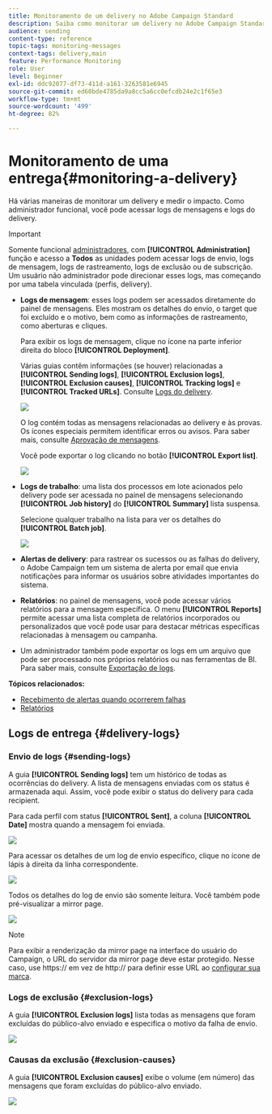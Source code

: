 ```yaml
---
title: Monitoramento de um delivery no Adobe Campaign Standard
description: Saiba como monitorar um delivery no Adobe Campaign Standard.
audience: sending
content-type: reference
topic-tags: monitoring-messages
context-tags: delivery,main
feature: Performance Monitoring
role: User
level: Beginner
exl-id: ddc92077-df73-411d-a161-3263581e6945
source-git-commit: ed60bde4785da9a8cc5a6cc0efcdb24e2c1f65e3
workflow-type: tm+mt
source-wordcount: '499'
ht-degree: 82%

---
```


# Monitoramento de uma entrega{#monitoring-a-delivery}

Há várias maneiras de monitorar um delivery e medir o impacto. Como administrador funcional, você pode acessar logs de mensagens e logs do delivery.

>[!IMPORTANT]
>
>Somente funcional [administradores](../../administration/using/users-management.md#functional-administrators), com **[!UICONTROL Administration]** função e acesso a **Todos** as unidades podem acessar logs de envio, logs de mensagem, logs de rastreamento, logs de exclusão ou de subscrição. Um usuário não administrador pode direcionar esses logs, mas começando por uma tabela vinculada (perfis, delivery).

* **Logs de mensagem**: esses logs podem ser acessados diretamente do painel de mensagens. Eles mostram os detalhes do envio, o target que foi excluído e o motivo, bem como as informações de rastreamento, como aberturas e cliques.

   Para exibir os logs de mensagem, clique no ícone na parte inferior direita do bloco **[!UICONTROL Deployment]**.

   Várias guias contêm informações (se houver) relacionadas a **[!UICONTROL Sending logs]**, **[!UICONTROL Exclusion logs]**, **[!UICONTROL Exclusion causes]**, **[!UICONTROL Tracking logs]** e **[!UICONTROL Tracked URLs]**. Consulte [Logs do delivery](#delivery-logs).

   ![](assets/sending_delivery1.png)

   O log contém todas as mensagens relacionadas ao delivery e às provas. Os ícones especiais permitem identificar erros ou avisos. Para saber mais, consulte [Aprovação de mensagens](../../sending/using/previewing-messages.md).

   Você pode exportar o log clicando no botão **[!UICONTROL Export list]**.

   ![](assets/sending_delivery2.png)

* **Logs de trabalho**: uma lista dos processos em lote acionados pelo delivery pode ser acessada no painel de mensagens selecionando **[!UICONTROL Job history]** do **[!UICONTROL Summary]** lista suspensa.

   Selecione qualquer trabalho na lista para ver os detalhes do **[!UICONTROL Batch job]**.

   ![](assets/sending_delivery8.png)

* **Alertas de delivery**: para rastrear os sucessos ou as falhas do delivery, o Adobe Campaign tem um sistema de alerta por email que envia notificações para informar os usuários sobre atividades importantes do sistema.
* **Relatórios**: no painel de mensagens, você pode acessar vários relatórios para a mensagem específica. O menu **[!UICONTROL Reports]** permite acessar uma lista completa de relatórios incorporados ou personalizados que você pode usar para destacar métricas específicas relacionadas à mensagem ou campanha.
* Um administrador também pode exportar os logs em um arquivo que pode ser processado nos próprios relatórios ou nas ferramentas de BI. Para saber mais, consulte [Exportação de logs](../../automating/using/exporting-logs.md).

**Tópicos relacionados:**

* [Recebimento de alertas quando ocorrerem falhas](../../sending/using/receiving-alerts-when-failures-happen.md)
* [Relatórios](../../reporting/using/about-dynamic-reports.md)

## Logs de entrega {#delivery-logs}

### Envio de logs {#sending-logs}

A guia **[!UICONTROL Sending logs]** tem um histórico de todas as ocorrências do delivery. A lista de mensagens enviadas com os status é armazenada aqui. Assim, você pode exibir o status do delivery para cada recipient.

Para cada perfil com status **[!UICONTROL Sent]**, a coluna **[!UICONTROL Date]** mostra quando a mensagem foi enviada.

![](assets/sending_delivery3.png)

Para acessar os detalhes de um log de envio específico, clique no ícone de lápis à direita da linha correspondente.

![](assets/sending_access-sending-log.png)

Todos os detalhes do log de envio são somente leitura. Você também pode pré-visualizar a mirror page.

![](assets/sending_sending-log.png)

>[!NOTE]
>
>Para exibir a renderização da mirror page na interface do usuário do Campaign, o URL do servidor da mirror page deve estar protegido. Nesse caso, use https:// em vez de http:// para definir esse URL ao [configurar sua marca](../../administration/using/branding.md#configuring-and-using-brands).

### Logs de exclusão {#exclusion-logs}

A guia **[!UICONTROL Exclusion logs]** lista todas as mensagens que foram excluídas do público-alvo enviado e especifica o motivo da falha de envio.

![](assets/sending_delivery4.png)

### Causas da exclusão {#exclusion-causes}

A guia **[!UICONTROL Exclusion causes]** exibe o volume (em número) das mensagens que foram excluídas do público-alvo enviado.

![](assets/sending_delivery5.png)
